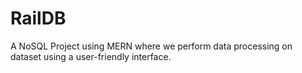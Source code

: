 # RailDB
A NoSQL Project using MERN where we perform data processing on dataset using a user-friendly interface. 
